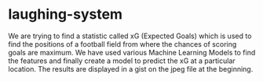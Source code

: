 # laughing-system
We are trying to find a statistic called xG (Expected Goals) which is used to find the positions of a football field from where the chances of scoring goals are maximum. We have used various Machine Learning Models to find the features and finally create a model to predict the xG at a particular location.
The results are displayed in a gist on the jpeg file at the beginning.
